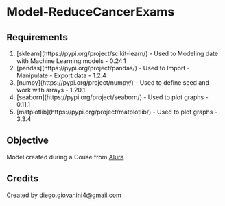 # Model-ReduceCancerExams

## Requirements
<ol>
  <li>[sklearn](https://pypi.org/project/scikit-learn/) - Used to Modeling date with Machine Learning models - 0.24.1</li>
  <li>[pandas](https://pypi.org/project/pandas/) - Used to Import - Manipulate - Export data - 1.2.4</li>
  <li>[numpy](https://pypi.org/project/numpy/) - Used to define seed and work with arrays - 1.20.1</li>
  <li>[seaborn](https://pypi.org/project/seaborn/) - Used to plot graphs - 0.11.1</li>
  <li>[matplotlib](https://pypi.org/project/matplotlib/) - Used to plot graphs - 3.3.4</li>
</ol>

## Objective

Model created during a Couse from <a href=https://cursos.alura.com.br/>Alura</a>


## Credits

Created by diego.giovanini4@gmail.com
